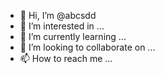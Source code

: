 - 👋 Hi, I’m @abcsdd
- 👀 I’m interested in ...
- 🌱 I’m currently learning ...
- 💞️ I’m looking to collaborate on ...
- 📫 How to reach me ...

<!---
abcsdd/abcsdd is a ✨ special ✨ repository because its `README.md` (this file) appears on your GitHub profile.
You can click the Preview link to take a look at your changes.
--->
